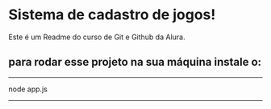 # Sistema de cadastro de jogos!

Este é um Readme do curso de Git e Github da Alura.

## para rodar esse projeto na sua máquina instale o:
***
node app.js
***
